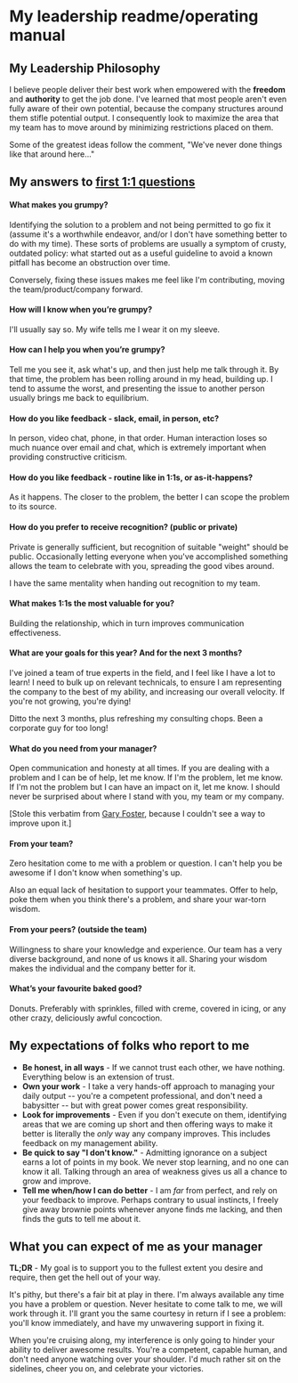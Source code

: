 # My leadership readme/operating manual

## My Leadership Philosophy

I believe people deliver their best work when empowered with the **freedom**
and **authority** to get the job done. I've learned that most people aren't even
fully aware of their own potential, because the company structures around them
stifle potential output. I consequently look to maximize the area that my team
has to move around by minimizing restrictions placed on them.

Some of the greatest ideas follow the comment, "We've never done things like
that around here..."

## My answers to [first 1:1 questions](http://larahogan.me/blog/first-one-on-one-questions/ "What to ask in the first 1:1")


#### What makes you grumpy?

Identifying the solution to a problem and not being permitted to go
fix it (assume it's a worthwhile endeavor, and/or I don't have something
better to do with my time). These sorts of problems are usually a symptom of
crusty, outdated policy: what started out as a useful guideline to avoid a known
pitfall has become an obstruction over time.

Conversely, fixing these issues makes me feel like I'm contributing, moving the
team/product/company forward.

#### How will I know when you’re grumpy?

I'll usually say so. My wife tells me I wear it on my sleeve.

#### How can I help you when you’re grumpy?

Tell me you see it, ask what's up, and then just help me talk through it. By
that time, the problem has been rolling around in my head, building up. I tend
to assume the worst, and presenting the issue to another person usually brings
me back to equilibrium.

#### How do you like feedback - slack, email, in person, etc?

In person, video chat, phone, in that order. Human interaction loses so much
nuance over email and chat, which is extremely important when providing
constructive criticism.

#### How do you like feedback - routine like in 1:1s, or as-it-happens?

As it happens. The closer to the problem, the better I can scope the problem to
its source.

#### How do you prefer to receive recognition? (public or private)

Private is generally sufficient, but recognition of suitable "weight" should be
public. Occasionally letting everyone when you've accomplished something allows
the team to celebrate with you, spreading the good vibes around.

I have the same mentality when handing out recognition to my team.

#### What makes 1:1s the most valuable for you?

Building the relationship, which in turn improves communication effectiveness.

#### What are your goals for this year? And for the next 3 months?

I've joined a team of true experts in the field, and I feel like I have a lot
to learn! I need to bulk up on relevant technicals, to ensure I am representing
the company to the best of my ability, and increasing our overall velocity. If
you're not growing, you're dying!

Ditto the next 3 months, plus refreshing my consulting chops. Been a corporate
guy for too long!

#### What do you need from your manager?

Open communication and honesty at all times. If you are dealing with a problem
and I can be of help, let me know. If I'm the problem, let me know. If I'm not
the problem but I can have an impact on it, let me know. I should never be
surprised about where I stand with you, my team or my company.

[Stole this verbatim from [Gary Foster](https://github.com/gfoster/README/blob/master/README.md),
because I couldn't see a way to improve upon it.]

#### From your team?

Zero hesitation come to me with a problem or question. I can't help you be
awesome if I don't know when something's up.

Also an equal lack of hesitation to support your teammates. Offer to help,
poke them when you think there's a problem, and share your war-torn wisdom.

#### From your peers? (outside the team)

Willingness to share your knowledge and experience. Our team has a very diverse
background, and none of us knows it all. Sharing your wisdom makes the
individual and the company better for it.

#### What’s your favourite baked good?

Donuts. Preferably with sprinkles, filled with creme, covered in icing, or any
other crazy, deliciously awful concoction.


## My expectations of folks who report to me

- **Be honest, in all ways** - If we cannot trust each other, we have nothing.
Everything below is an extension of trust.
- **Own your work** - I take a very hands-off approach to managing your daily
output -- you're a competent professional, and don't need a babysitter -- but
with great power comes great responsibility.
- **Look for improvements** - Even if you don't execute on them, identifying
areas that we are coming up short and then offering ways to make it better is
literally the _only_ way any company improves. This includes feedback on my
management ability.
- **Be quick to say "I don't know."** - Admitting ignorance on a subject earns a
lot of points in my book. We never stop learning, and no one can know it all.
Talking through an area of weakness gives us all a chance to grow and improve.
- **Tell me when/how I can do better** - I am *far* from perfect, and rely on
your feedback to improve. Perhaps contrary to usual instincts, I freely give
away brownie points whenever anyone finds me lacking, and then finds the guts to
tell me about it.


## What you can expect of me as your manager

**TL;DR** - My goal is to support you to the fullest extent you desire and
require, then get the hell out of your way.

It's pithy, but there's a fair bit at play in there. I'm always available
any time you have a problem or question. Never hesitate to come talk to me, we
will work through it. I'll grant you the same courtesy in return if I see a
problem: you'll know immediately, and have my unwavering support in fixing it.

When you're cruising along, my interference is only going to hinder your ability
to deliver awesome results. You're a competent, capable human, and don't need
anyone watching over your shoulder. I'd much rather sit on the sidelines, cheer
you on, and celebrate your victories.
